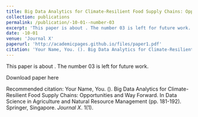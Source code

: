 ```yaml
---
title: Big Data Analytics for Climate-Resilient Food Supply Chains: Opportunities and Way Forward. In Data Science in Agriculture and Natural Resource Management (pp. 181-192). Springer, Singapore.
collection: publications
permalink: /publication/-10-01--number-03
excerpt: 'This paper is about . The number 03 is left for future work.'
date: -10-01
venue: 'Journal X'
paperurl: 'http://academicpages.github.io/files/paper1.pdf'
citation: 'Your Name, You. (). Big Data Analytics for Climate-Resilient Food Supply Chains: Opportunities and Way Forward. In Data Science in Agriculture and Natural Resource Management (pp. 181-192). Springer, Singapore. <i>Journal X</i>. 1(1).'
---
```

This paper is about . The number 03 is left for future work.

Download paper here

Recommended citation: Your Name, You. (). Big Data Analytics for Climate-Resilient Food Supply Chains: Opportunities and Way Forward. In Data Science in Agriculture and Natural Resource Management (pp. 181-192). Springer, Singapore. <i>Journal X</i>. 1(1).
